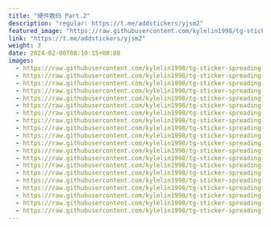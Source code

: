 ```yaml
---
title: "硬件数码 Part.2"
description: "regular: https://t.me/addstickers/yjsm2"
featured_image: "https://raw.githubusercontent.com/kylelin1998/tg-sticker-spreading-worldwide-images/main/img/173650c8-01b0-4ae9-ae76-a601914ee84d.jpg"
link: "https://t.me/addstickers/yjsm2"
weight: 3
date: 2024-02-06T08:10:15+08:00
images:
  - https://raw.githubusercontent.com/kylelin1998/tg-sticker-spreading-worldwide-images/main/img/173650c8-01b0-4ae9-ae76-a601914ee84d.jpg
  - https://raw.githubusercontent.com/kylelin1998/tg-sticker-spreading-worldwide-images/main/img/29bfc6ff-68b7-47a1-a109-469b3da9dcac.jpg
  - https://raw.githubusercontent.com/kylelin1998/tg-sticker-spreading-worldwide-images/main/img/5c978476-1fcb-44c9-8bd1-f1c04679d105.jpg
  - https://raw.githubusercontent.com/kylelin1998/tg-sticker-spreading-worldwide-images/main/img/3f25a405-8012-4a77-a169-588679211263.jpg
  - https://raw.githubusercontent.com/kylelin1998/tg-sticker-spreading-worldwide-images/main/img/1014c084-f876-4959-988f-b32784697835.jpg
  - https://raw.githubusercontent.com/kylelin1998/tg-sticker-spreading-worldwide-images/main/img/aa45eb8f-a889-4ada-84d5-c97c114e58db.jpg
  - https://raw.githubusercontent.com/kylelin1998/tg-sticker-spreading-worldwide-images/main/img/d87023f6-f692-443c-9d60-8baa12e5ba67.jpg
  - https://raw.githubusercontent.com/kylelin1998/tg-sticker-spreading-worldwide-images/main/img/ab805a18-e23d-426b-8270-78180b8e5369.jpg
  - https://raw.githubusercontent.com/kylelin1998/tg-sticker-spreading-worldwide-images/main/img/5b914da0-eb1e-4c77-a8b0-1d24ce6e08ca.jpg
  - https://raw.githubusercontent.com/kylelin1998/tg-sticker-spreading-worldwide-images/main/img/4db1966d-1e16-4ed1-a10c-09922270e10a.jpg
  - https://raw.githubusercontent.com/kylelin1998/tg-sticker-spreading-worldwide-images/main/img/107a735d-b73b-4cb5-b6f9-28dc4941dcf4.jpg
  - https://raw.githubusercontent.com/kylelin1998/tg-sticker-spreading-worldwide-images/main/img/bb7010b1-4ee8-4f2a-812d-303798193ce3.jpg
  - https://raw.githubusercontent.com/kylelin1998/tg-sticker-spreading-worldwide-images/main/img/5dbc1b30-a4d5-42a2-a8b3-ba8977432580.jpg
  - https://raw.githubusercontent.com/kylelin1998/tg-sticker-spreading-worldwide-images/main/img/a8fc2883-fd79-4f11-b38d-2b131dc60977.jpg
  - https://raw.githubusercontent.com/kylelin1998/tg-sticker-spreading-worldwide-images/main/img/5f5d941e-edde-42a8-8243-564cf8b948eb.jpg
  - https://raw.githubusercontent.com/kylelin1998/tg-sticker-spreading-worldwide-images/main/img/3f1dcc27-bcb5-4c28-9be0-f1be694188fa.jpg
  - https://raw.githubusercontent.com/kylelin1998/tg-sticker-spreading-worldwide-images/main/img/7a855091-b3d8-4dc1-8482-be1359d96baf.jpg
  - https://raw.githubusercontent.com/kylelin1998/tg-sticker-spreading-worldwide-images/main/img/7b3612b5-1ecb-41cd-8ef6-185ce14514f9.jpg
  - https://raw.githubusercontent.com/kylelin1998/tg-sticker-spreading-worldwide-images/main/img/b639745d-73e6-4607-8f5e-0e08ce9a3cdd.jpg
  - https://raw.githubusercontent.com/kylelin1998/tg-sticker-spreading-worldwide-images/main/img/d4ba5b44-8bae-4f90-ad94-63ec2725b439.jpg
---
```

